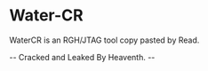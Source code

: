# Water-CR


WaterCR is an RGH/JTAG tool copy pasted by Read.


-- Cracked and Leaked By Heaventh. --

